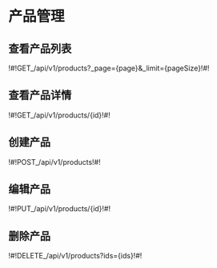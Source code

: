 # 产品管理

## 查看产品列表

!#!GET_/api/v1/products?_page={page}&_limit={pageSize}!#!




## 查看产品详情

!#!GET_/api/v1/products/{id}!#!




## 创建产品

!#!POST_/api/v1/products!#!




## 编辑产品

!#!PUT_/api/v1/products/{id}!#!




## 删除产品

!#!DELETE_/api/v1/products?ids={ids}!#!





